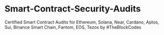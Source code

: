 # Smart-Contract-Security-Audits
Certified Smart Contract Audits for Ethereum, Solana, Near, Cardano, Aptos, Sui, Binance Smart Chain, Fantom, EOS, Tezos by #TheBlockCodes
